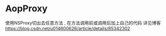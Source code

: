 # AopProxy
使用NSProxy切出去任意方法 , 在方法调用前或调用后加上自己的代码 详见博客 https://blog.csdn.net/u014600626/article/details/85342302
